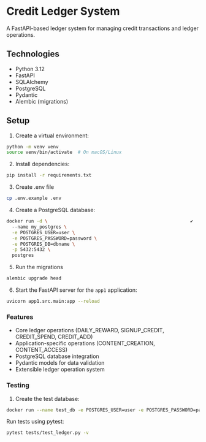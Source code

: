 # Credit Ledger System

A FastAPI-based ledger system for managing credit transactions and ledger operations.

## Technologies

- Python 3.12
- FastAPI
- SQLAlchemy
- PostgreSQL
- Pydantic
- Alembic (migrations)

## Setup

1. Create a virtual environment:
```bash
python -m venv venv
source venv/bin/activate  # On macOS/Linux
```
2. Install dependencies:

```bash
pip install -r requirements.txt
```

3. Create .env file
```bash
cp .env.example .env
```

4. Create a PostgreSQL database:
```bash
docker run -d \                                                    ✔
  --name my_postgres \
  -e POSTGRES_USER=user \
  -e POSTGRES_PASSWORD=password \
  -e POSTGRES_DB=dbname \
  -p 5432:5432 \
  postgres
```

5. Run the migrations
```bash
alembic upgrade head
```

6. Start the FastAPI server for the `app1` application:
```bash
uvicorn app1.src.main:app --reload
```


### Features
* Core ledger operations (DAILY_REWARD, SIGNUP_CREDIT, CREDIT_SPEND, CREDIT_ADD)
* Application-specific operations (CONTENT_CREATION, CONTENT_ACCESS)
* PostgreSQL database integration
* Pydantic models for data validation
* Extensible ledger operation system

### Testing

1. Create the test database:
```bash
docker run --name test_db -e POSTGRES_USER=user -e POSTGRES_PASSWORD=password -e POSTGRES_DB=test_db -p 5432:5432 -d postgres
```
Run tests using pytest:
```bash
pytest tests/test_ledger.py -v
```
